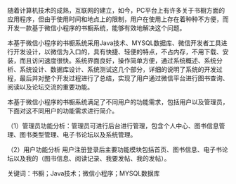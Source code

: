 随着计算机技术的成熟，互联网的建立，如今，PC平台上有许多关于书橱方面的应用程序，但由于使用时间和地点上的限制，用户在使用上存在着种种不方便，而开发一款基于微信小程序的书橱系统，能够有效地解决这个问题。

本基于微信小程序的书橱系统采用Java技术、MYSQL数据库、微信开发者工具进行开发设计，以微信为入口的，具有快捷、轻便的特点，不占内存，不用下载、安装，而且访问速度很快。系统界面良好，操作简单方便，通过系统概述、系统分析、系统设计、数据库设计、系统测试这几个部分，详细的说明了系统的开发过程，最后并对整个开发过程进行了总结，实现了用户通过微信平台进行图书查询、阅读以及论坛交流的重要功能。

本基于微信小程序的书橱系统满足了不同用户的功能需求，包括用户以及管理员，下面对这不同用户的功能需求进行简介。

（1）管理员功能分析：管理员可进行后台进行管理，包含个人中心、图书信息管理、图书类型管理、电子书论坛以及系统管理。
 
（2）用户功能分析
用户注册登录后主要功能模块包括首页、图书信息、电子书论坛以及我的（图书信息、阅读记录、我要发帖、我的发帖）。

关键词：书橱；Java技术；微信小程序；MYSQL数据库
